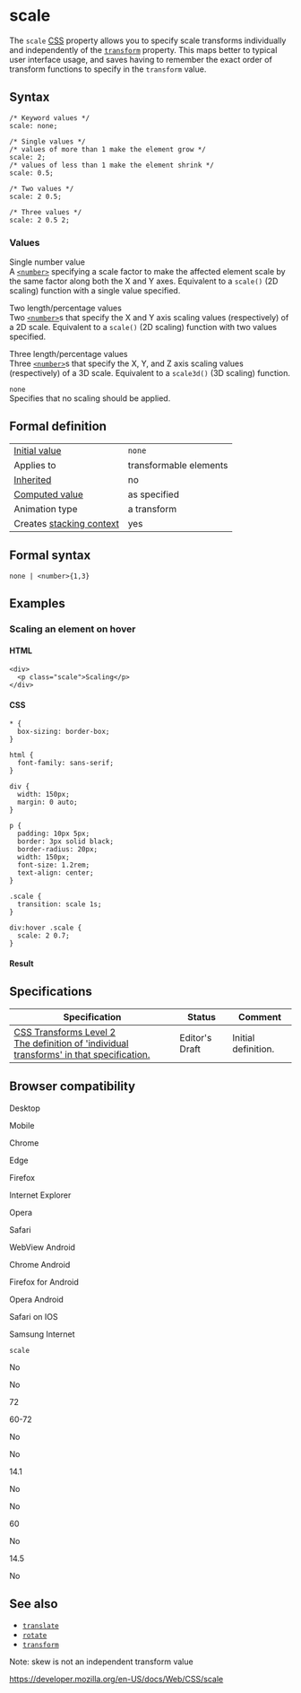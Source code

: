 # scale

The `scale` [CSS](https://developer.mozilla.org/en-US/docs/Web/CSS) property allows you to specify scale transforms individually and independently of the [`transform`](transform) property. This maps better to typical user interface usage, and saves having to remember the exact order of transform functions to specify in the `transform` value.

## Syntax

    /* Keyword values */
    scale: none;

    /* Single values */
    /* values of more than 1 make the element grow */
    scale: 2;
    /* values of less than 1 make the element shrink */
    scale: 0.5;

    /* Two values */
    scale: 2 0.5;

    /* Three values */
    scale: 2 0.5 2;

### Values

Single number value  
A [`<number>`](number) specifying a scale factor to make the affected element scale by the same factor along both the X and Y axes. Equivalent to a `scale()` (2D scaling) function with a single value specified.

Two length/percentage values  
Two [`<number>`](number)s that specify the X and Y axis scaling values (respectively) of a 2D scale. Equivalent to a `scale()` (2D scaling) function with two values specified.

Three length/percentage values  
Three [`<number>`](number)s that specify the X, Y, and Z axis scaling values (respectively) of a 3D scale. Equivalent to a `scale3d()` (3D scaling) function.

`none`  
Specifies that no scaling should be applied.

## Formal definition

<table><tbody><tr class="odd"><td><a href="initial_value">Initial value</a></td><td><code>none</code></td></tr><tr class="even"><td>Applies to</td><td>transformable elements</td></tr><tr class="odd"><td><a href="inheritance">Inherited</a></td><td>no</td></tr><tr class="even"><td><a href="computed_value">Computed value</a></td><td>as specified</td></tr><tr class="odd"><td>Animation type</td><td>a transform</td></tr><tr class="even"><td>Creates <a href="css_positioning/understanding_z_index/the_stacking_context">stacking context</a></td><td>yes</td></tr></tbody></table>

## Formal syntax

    none | <number>{1,3}

## Examples

### Scaling an element on hover

#### HTML

    <div>
      <p class="scale">Scaling</p>
    </div>

#### CSS

    * {
      box-sizing: border-box;
    }

    html {
      font-family: sans-serif;
    }

    div {
      width: 150px;
      margin: 0 auto;
    }

    p {
      padding: 10px 5px;
      border: 3px solid black;
      border-radius: 20px;
      width: 150px;
      font-size: 1.2rem;
      text-align: center;
    }

    .scale {
      transition: scale 1s;
    }

    div:hover .scale {
      scale: 2 0.7;
    }

#### Result

## Specifications

<table><thead><tr class="header"><th>Specification</th><th>Status</th><th>Comment</th></tr></thead><tbody><tr class="odd"><td><a href="https://drafts.csswg.org/css-transforms-2/#individual-transforms">CSS Transforms Level 2<br />
<span class="small">The definition of 'individual transforms' in that specification.</span></a></td><td><span class="spec-ed">Editor's Draft</span></td><td>Initial definition.</td></tr></tbody></table>

## Browser compatibility

Desktop

Mobile

Chrome

Edge

Firefox

Internet Explorer

Opera

Safari

WebView Android

Chrome Android

Firefox for Android

Opera Android

Safari on IOS

Samsung Internet

`scale`

No

No

72

60-72

No

No

14.1

No

No

60

No

14.5

No

## See also

- [`translate`](translate)
- [`rotate`](rotate)
- [`transform`](transform)

Note: skew is not an independent transform value

<a href="https://developer.mozilla.org/en-US/docs/Web/CSS/scale" class="_attribution-link">https://developer.mozilla.org/en-US/docs/Web/CSS/scale</a>

